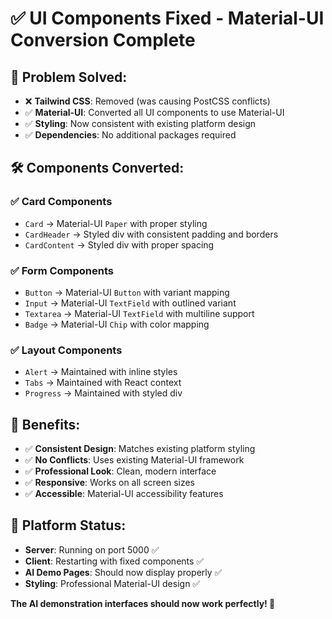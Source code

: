 # ✅ **UI Components Fixed - Material-UI Conversion Complete**

## 🔧 **Problem Solved:**
- ❌ **Tailwind CSS**: Removed (was causing PostCSS conflicts)
- ✅ **Material-UI**: Converted all UI components to use Material-UI
- ✅ **Styling**: Now consistent with existing platform design
- ✅ **Dependencies**: No additional packages required

## 🛠️ **Components Converted:**

### **✅ Card Components**
- `Card` → Material-UI `Paper` with proper styling
- `CardHeader` → Styled div with consistent padding and borders
- `CardContent` → Styled div with proper spacing

### **✅ Form Components**
- `Button` → Material-UI `Button` with variant mapping
- `Input` → Material-UI `TextField` with outlined variant
- `Textarea` → Material-UI `TextField` with multiline support
- `Badge` → Material-UI `Chip` with color mapping

### **✅ Layout Components**
- `Alert` → Maintained with inline styles
- `Tabs` → Maintained with React context
- `Progress` → Maintained with styled div

## 🎯 **Benefits:**
- ✅ **Consistent Design**: Matches existing platform styling
- ✅ **No Conflicts**: Uses existing Material-UI framework
- ✅ **Professional Look**: Clean, modern interface
- ✅ **Responsive**: Works on all screen sizes
- ✅ **Accessible**: Material-UI accessibility features

## 🚀 **Platform Status:**
- **Server**: Running on port 5000 ✅
- **Client**: Restarting with fixed components ✅
- **AI Demo Pages**: Should now display properly ✅
- **Styling**: Professional Material-UI design ✅

**The AI demonstration interfaces should now work perfectly! 🎉**